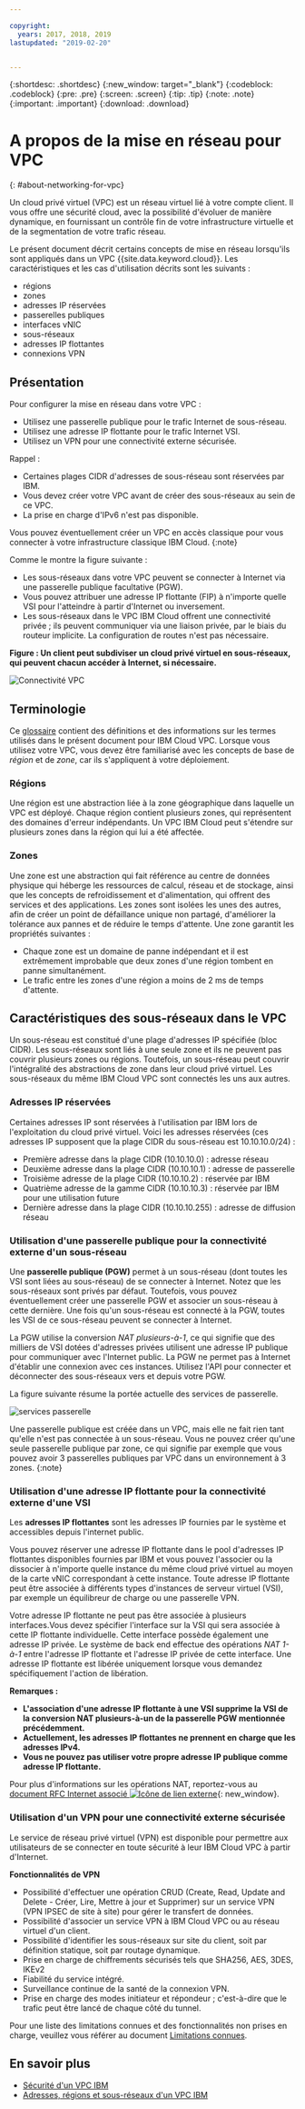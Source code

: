 ```yaml
---

copyright:
  years: 2017, 2018, 2019
lastupdated: "2019-02-20"


---
```


{:shortdesc: .shortdesc}
{:new_window: target="_blank"}
{:codeblock: .codeblock}
{:pre: .pre}
{:screen: .screen}
{:tip: .tip}
{:note: .note}
{:important: .important}
{:download: .download}

# A propos de la mise en réseau pour VPC
{: #about-networking-for-vpc}

Un cloud privé virtuel (VPC) est un réseau virtuel lié à votre compte client. Il vous offre une sécurité cloud, avec la possibilité d'évoluer de manière dynamique, en fournissant un contrôle fin de votre infrastructure virtuelle et de la segmentation de votre trafic réseau.

Le présent document décrit certains concepts de mise en réseau lorsqu'ils sont appliqués dans un VPC {{site.data.keyword.cloud}}. Les caractéristiques et les cas d'utilisation
décrits sont les suivants : 

* régions
* zones
* adresses IP réservées
* passerelles publiques
* interfaces vNIC
* sous-réseaux
* adresses IP flottantes
* connexions VPN

## Présentation

Pour configurer la mise en réseau dans votre VPC : 
* Utilisez une passerelle publique pour le trafic Internet de sous-réseau. 
* Utilisez une adresse IP flottante pour le trafic Internet VSI. 
* Utilisez un VPN pour une connectivité externe sécurisée. 

Rappel : 
* Certaines plages CIDR d'adresses de sous-réseau sont réservées par IBM. 
* Vous devez créer votre VPC avant de créer des sous-réseaux au sein de ce VPC. 
* La prise en charge d'IPv6 n'est pas disponible. 

Vous pouvez éventuellement créer un VPC en accès classique pour vous connecter à votre infrastructure classique IBM Cloud.
{:note}

Comme le montre la figure suivante : 
* Les sous-réseaux dans votre VPC peuvent se connecter à Internet via une passerelle publique facultative (PGW). 
* Vous pouvez attribuer une adresse IP flottante (FIP) à n'importe quelle VSI pour l'atteindre à partir d'Internet ou inversement. 
* Les sous-réseaux dans le VPC IBM Cloud offrent une connectivité privée ; ils peuvent communiquer via une liaison privée, par le biais du routeur implicite. La configuration de routes n'est pas nécessaire.


**Figure : Un client peut subdiviser un cloud privé virtuel en sous-réseaux, qui peuvent chacun accéder à Internet, si nécessaire.**

![Connectivité VPC](/images/vpc-connectivity-and-security.png)

## Terminologie

Ce [glossaire](/docs/infrastructure/vpc?topic=vpc-vpc-glossary#vpc-glossary) contient des définitions et des informations sur les termes utilisés dans le présent document pour IBM Cloud VPC. Lorsque vous utilisez votre VPC, vous devez être familiarisé avec les concepts de base de _région_ et de _zone_, car ils s'appliquent à votre déploiement. 

### Régions

Une région est une abstraction liée à la zone géographique dans laquelle un VPC est déployé. Chaque région contient plusieurs zones, qui représentent des domaines d'erreur indépendants. Un VPC IBM Cloud peut s'étendre sur plusieurs zones dans la région qui lui a été affectée. 

### Zones

Une zone est une abstraction qui fait référence au centre de données physique qui héberge les ressources de calcul, réseau et de stockage, ainsi que les concepts de refroidissement et d'alimentation, qui offrent des services et des applications. Les zones sont isolées les unes des autres, afin de créer un point de défaillance unique non partagé, d'améliorer la tolérance aux pannes et de réduire le temps d'attente. Une zone garantit les propriétés suivantes :

 * Chaque zone est un domaine de panne indépendant et il est extrêmement improbable que deux zones d'une région tombent en panne simultanément. 
 * Le trafic entre les zones d'une région a moins de 2 ms de temps d'attente. 

## Caractéristiques des sous-réseaux dans le VPC

Un sous-réseau est constitué d'une plage d'adresses IP spécifiée (bloc CIDR). Les sous-réseaux sont liés à une seule zone et ils ne peuvent pas couvrir plusieurs zones ou régions. Toutefois, un sous-réseau peut couvrir l'intégralité des abstractions de zone dans leur cloud privé virtuel. Les sous-réseaux du même IBM Cloud VPC sont connectés les uns aux autres.


### Adresses IP réservées

Certaines adresses IP sont réservées à l'utilisation par IBM lors de l'exploitation du cloud privé virtuel. Voici les adresses réservées (ces adresses IP supposent que la plage CIDR du sous-réseau est 10.10.10.0/24) :

  * Première adresse dans la plage CIDR (10.10.10.0) : adresse réseau
  * Deuxième adresse dans la plage CIDR (10.10.10.1) : adresse de passerelle
  * Troisième adresse de la plage CIDR (10.10.10.2) : réservée par IBM
  * Quatrième adresse de la gamme CIDR (10.10.10.3) : réservée par IBM pour une utilisation future
  * Dernière adresse dans la plage CIDR (10.10.10.255) : adresse de diffusion réseau

### Utilisation d'une passerelle publique pour la connectivité externe d'un sous-réseau

Une **passerelle publique (PGW)** permet à un sous-réseau (dont toutes les VSI sont liées au sous-réseau) de se connecter à Internet. Notez que les sous-réseaux sont privés par défaut. Toutefois, vous pouvez éventuellement créer une passerelle PGW et associer un sous-réseau à cette dernière. Une fois qu'un sous-réseau est connecté à la PGW, toutes les VSI de ce sous-réseau peuvent se connecter à Internet.

La PGW utilise la conversion _NAT plusieurs-à-1_, ce qui signifie que des milliers de VSI dotées d'adresses privées utilisent une adresse IP publique pour communiquer avec l'Internet public. La PGW ne permet pas à Internet d'établir une connexion avec ces instances. Utilisez l'API pour connecter et déconnecter des sous-réseaux vers et depuis votre PGW.

La figure suivante résume la portée actuelle des services de passerelle.

![services passerelle](images/scope-of-gateway-services.png)

Une passerelle publique est créée dans un VPC, mais elle ne fait rien tant qu'elle n'est pas connectée à un sous-réseau. Vous ne pouvez créer qu'une seule passerelle publique par zone, ce qui signifie par exemple que vous pouvez avoir 3 passerelles publiques par VPC dans un environnement à 3 zones.
{:note}

### Utilisation d'une adresse IP flottante pour la connectivité externe d'une VSI
Les **adresses IP flottantes** sont les adresses IP fournies par le système et accessibles depuis l'internet public.

Vous pouvez réserver une adresse IP flottante dans le pool d'adresses IP flottantes disponibles fournies par IBM et vous pouvez l'associer ou la dissocier à n'importe quelle instance du même cloud privé virtuel au moyen de la carte vNIC correspondant à cette instance. Toute adresse IP flottante peut être associée à différents types d'instances de serveur virtuel (VSI), par exemple un équilibreur de charge ou une passerelle VPN.

Votre adresse IP flottante ne peut pas être associée à plusieurs interfaces.Vous devez spécifier l'interface sur la VSI qui sera associée à cette IP flottante individuelle. Cette interface possède également une adresse IP privée. Le système de back end effectue des opérations _NAT 1-à-1_ entre l'adresse IP flottante et l'adresse IP privée de cette interface. Une adresse IP flottante est libérée uniquement lorsque vous demandez spécifiquement l'action de libération.

**Remarques :**
* **L'association d'une adresse IP flottante à une VSI supprime la VSI de la conversion NAT plusieurs-à-un de la passerelle PGW mentionnée précédemment.**
* **Actuellement, les adresses IP flottantes ne prennent en charge que les adresses IPv4.**
* **Vous ne pouvez pas utiliser votre propre adresse IP publique comme adresse IP flottante.**

Pour plus d'informations sur les opérations NAT, reportez-vous au [document RFC Internet associé ![Icône de lien externe](../../icons/launch-glyph.svg "Icône de lien externe")](http://www.faqs.org/rfcs/rfc1631.html){: new_window}.

### Utilisation d'un VPN pour une connectivité externe sécurisée
Le service de réseau privé virtuel (VPN) est disponible pour permettre aux utilisateurs de se connecter en toute sécurité à leur IBM Cloud VPC à partir d'Internet.

**Fonctionnalités de VPN**
  * Possibilité d'effectuer une opération CRUD (Create, Read, Update and Delete - Créer, Lire, Mettre à jour et Supprimer) sur un service VPN (VPN IPSEC de site à site) pour gérer le transfert de données.
  * Possibilité d'associer un service VPN à IBM Cloud VPC ou au réseau virtuel d'un client.
  * Possibilité d'identifier les sous-réseaux sur site du client, soit par définition statique, soit par routage dynamique.
  * Prise en charge de chiffrements sécurisés tels que SHA256, AES, 3DES, IKEv2
  * Fiabilité du service intégré.
  * Surveillance continue de la santé de la connexion VPN.
  * Prise en charge des modes initiateur et répondeur ; c'est-à-dire que le trafic peut être lancé de chaque côté du tunnel.

Pour une liste des limitations connues et des fonctionnalités non prises en charge, veuillez vous référer au document [Limitations connues](/docs/infrastructure/vpc?topic=vpc-known-limitations).

## En savoir plus

   * [Sécurité d'un VPC IBM](/docs/infrastructure/vpc-network?topic=vpc-network-security-in-your-ibm-cloud-vpc)
   * [Adresses, régions et sous-réseaux d'un VPC IBM](/docs/infrastructure/vpc-network?topic=vpc-network-working-with-ip-address-ranges-address-prefixes-regions-and-subnets)
